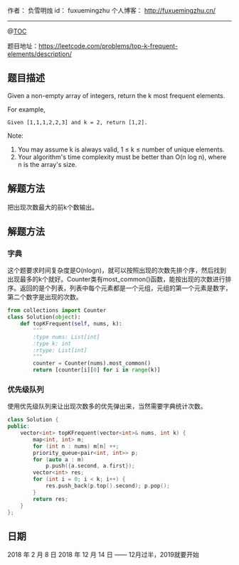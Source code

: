 
作者： 负雪明烛
id：	fuxuemingzhu
个人博客：	http://fuxuemingzhu.cn/

---
@[TOC](目录)

题目地址：https://leetcode.com/problems/top-k-frequent-elements/description/

## 题目描述

Given a non-empty array of integers, return the k most frequent elements.

For example,

	Given [1,1,1,2,2,3] and k = 2, return [1,2].

Note: 

1. You may assume k is always valid, 1 ≤ k ≤ number of unique elements.
1. Your algorithm's time complexity must be better than O(n log n), where n is the array's size.

## 解题方法

把出现次数最大的前k个数输出。

## 解题方法

### 字典

这个题要求时间复杂度是O(nlogn)，就可以按照出现的次数先排个序，然后找到出现最多的k个就好。Counter类有most_common()函数，能按出现的次数进行排序。返回的是个列表，列表中每个元素都是一个元组，元组的第一个元素是数字，第二个数字是出现的次数。

```python
from collections import Counter
class Solution(object):
    def topKFrequent(self, nums, k):
        """
        :type nums: List[int]
        :type k: int
        :rtype: List[int]
        """
        counter = Counter(nums).most_common()
        return [counter[i][0] for i in range(k)]
```

### 优先级队列

使用优先级队列来让出现次数多的优先弹出来，当然需要字典统计次数。

```cpp
class Solution {
public:
    vector<int> topKFrequent(vector<int>& nums, int k) {
        map<int, int> m;
        for (int n : nums) m[n] ++;
        priority_queue<pair<int, int>> p;
        for (auto a : m)
            p.push({a.second, a.first});
        vector<int> res;
        for (int i = 0; i < k; i++) {
            res.push_back(p.top().second); p.pop();
        }
        return res;
    }
};
```


## 日期

2018 年 2 月 8 日 
2018 年 12 月 14 日 —— 12月过半，2019就要开始

